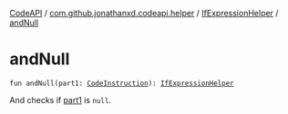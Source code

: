 [CodeAPI](../../index.md) / [com.github.jonathanxd.codeapi.helper](../index.md) / [IfExpressionHelper](index.md) / [andNull](.)

# andNull

`fun andNull(part1: `[`CodeInstruction`](../../com.github.jonathanxd.codeapi/-code-instruction.md)`): `[`IfExpressionHelper`](index.md)

And checks if [part1](and-null.md#com.github.jonathanxd.codeapi.helper.IfExpressionHelper$andNull(com.github.jonathanxd.codeapi.CodeInstruction)/part1) is `null`.

